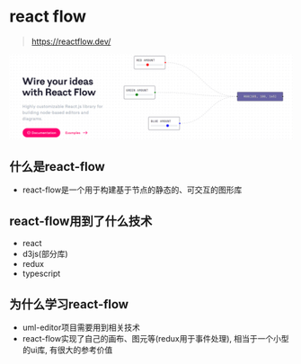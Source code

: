 # react flow
> https://reactflow.dev/

![](img/react-flow.png)
## 什么是react-flow
* react-flow是一个用于构建基于节点的静态的、可交互的图形库
## react-flow用到了什么技术
* react
* d3js(部分库)
* redux
* typescript
## 为什么学习react-flow
* uml-editor项目需要用到相关技术
* react-flow实现了自己的画布、图元等(redux用于事件处理), 相当于一个小型的ui库, 有很大的参考价值